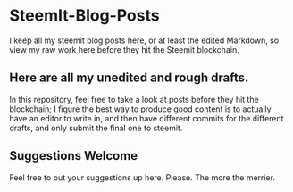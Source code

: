 # SteemIt-Blog-Posts
I keep all my steemit blog posts here, or at least the edited Markdown, so view my raw work here before they hit the Steemit blockchain.


## Here are all my unedited and rough drafts. 
In this repository, feel free to take a look at posts before they hit the blockchain; I figure the best way to produce good content is to actually have an editor to write in, and then have different commits for the different drafts, and only submit the final one to steemit.  
## Suggestions Welcome
Feel free to put your suggestions up here. Please. The more the merrier. 